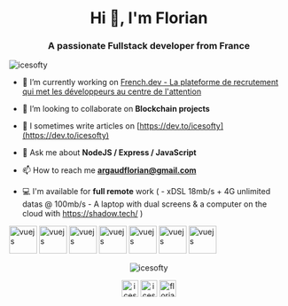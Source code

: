 <h1 align="center">Hi 👋, I'm Florian</h1>
<h3 align="center">A passionate Fullstack developer from France</h3>
<p align="left"> <img src="https://komarev.com/ghpvc/?username=icesofty" alt="icesofty" /> </p>

- 🔭 I’m currently working on [French.dev - La plateforme de recrutement qui met les développeurs au centre de l'attention](https://www.french.dev/)

- 👯 I’m looking to collaborate on **Blockchain projects**

- 📝 I sometimes write articles on [https://dev.to/icesofty](https://dev.to/icesofty)

- 💬 Ask me about **NodeJS / Express / JavaScript**

- 📫 How to reach me **argaudflorian@gmail.com**

- 💻 I'm available for **full remote** work ( - xDSL 18mb/s + 4G unlimited datas @ 100mb/s - A laptop with dual screens & a computer on the cloud with https://shadow.tech/ )

<p align="left"><img src="https://devicons.github.io/devicon/devicon.git/icons/go/go-original.svg" alt="vuejs" width="50" height="50"/> 
<img src="https://devicons.github.io/devicon/devicon.git/icons/vuejs/vuejs-original.svg" alt="vuejs" width="50" height="50"/> 
<img src="https://devicons.github.io/devicon/devicon.git/icons/react/react-original.svg" alt="vuejs" width="50" height="50"/> 
<img src="https://devicons.github.io/devicon/devicon.git/icons/nodejs/nodejs-original-wordmark.svg" alt="vuejs" width="50" height="50"/> 
<img src="https://devicons.github.io/devicon/devicon.git/icons/express/express-original.svg" alt="vuejs" width="50" height="50"/> 
<img src="https://devicons.github.io/devicon/devicon.git/icons/mongodb/mongodb-original-wordmark.svg" alt="vuejs" width="50" height="50"/> 
<img src="https://devicons.github.io/devicon/devicon.git/icons/javascript/javascript-original.svg" alt="vuejs" width="50" height="50"/> 
</p>
 
   <p align="center"><img src="https://github-readme-stats-1-delta.vercel.app/api?username=icesofty&show_icons=true" alt="icesofty" /></p>
<p align="center">
<a href="https://dev.to/icesofty" target="blank"><img align="center" src="https://cdn.jsdelivr.net/npm/simple-icons@3.0.1/icons/dev-dot-to.svg" alt="icesofty" height="30" width="30"/></a>
<a href="https://twitter.com/icesofty" target="blank"><img align="center" src="https://cdn.jsdelivr.net/npm/simple-icons@3.0.1/icons/twitter.svg" alt="icesofty" height="30" width="30" /></a>
<a href="https://linkedin.com/in/florian-argaud-67a1bb19a" target="blank"><img align="center" src="https://cdn.jsdelivr.net/npm/simple-icons@3.0.1/icons/linkedin.svg" alt="florian-argaud-67a1bb19a" height="30" width="30" /></a>
</p>
